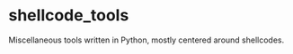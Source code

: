 shellcode_tools
===============

Miscellaneous tools written in Python, mostly centered around shellcodes.